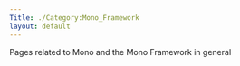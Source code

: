 ```yaml
---
Title: ./Category:Mono_Framework
layout: default
---
```


Pages related to Mono and the Mono Framework in general
